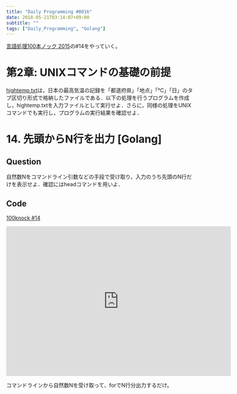 ```yaml
---
title: "Daily Programming #0016"
date: 2018-05-21T03:14:07+09:00
subtitle: ""
tags: ["Daily_Programming", "Golang"]
---
```


[言語処理100本ノック 2015][100knock]の#14をやっていく。

# 第2章: UNIXコマンドの基礎の前提

[hightemp.txt][inputfile]は，日本の最高気温の記録を「都道府県」「地点」「℃」「日」のタブ区切り形式で格納したファイルである．以下の処理を行うプログラムを作成し，hightemp.txtを入力ファイルとして実行せよ．さらに，同様の処理をUNIXコマンドでも実行し，プログラムの実行結果を確認せよ．

# 14. 先頭からN行を出力 [Golang]

## Question

自然数Nをコマンドライン引数などの手段で受け取り，入力のうち先頭のN行だけを表示せよ．確認にはheadコマンドを用いよ．

## Code

[100knock #14][snipet]

<iframe src='https://glot.io/snippets/f17wmk5kbr/embed' frameborder='0' scrolling='no' sandbox='allow-forms allow-pointer-lock allow-popups allow-same-origin allow-scripts' width='600' height='400'></iframe>

コマンドラインから自然数Nを受け取って、forでN行分出力するだけ。

[100knock]:http://www.cl.ecei.tohoku.ac.jp/nlp100/#ch2
[inputfile]:http://www.cl.ecei.tohoku.ac.jp/nlp100/data/hightemp.txt
[snipet]:https://glot.io/snippets/f17wmk5kbr

